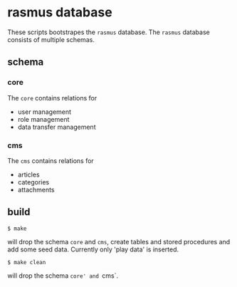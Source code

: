 # rasmus database

These scripts bootstrapes the `rasmus` database.
The `rasmus` database consists of multiple schemas.

## schema

### core

The `core` contains relations for

* user management
* role management
* data transfer management

### cms

The `cms` contains relations for 

* articles
* categories
* attachments

## build

    $ make

will drop the schema `core` and `cms`, create tables and stored procedures and add some seed data.
Currently only 'play data' is inserted.

    $ make clean

will drop the schema `core' and `cms`.
